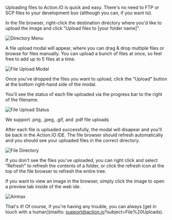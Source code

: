Uploading files to Action.IO is quick and easy. There's no need to FTP or SCP files to your development box (although you can, if you want to).

In the file browser, right-click the destination directory where you'd like to upload the image and click "Upload files to [your folder name]".

![Directory Menu](https://raw.github.com/action-io/action-assets/master/support/screenshots/file-uploads-1.png)

A file upload modal will appear, where you can drag & drop multiple files or browse for files manually. You can upload a bunch of files at once, so feel free to add up to 5 files at a time.

![File Upload Modal](https://raw.github.com/action-io/action-assets/master/support/screenshots/file-uploads-2.png)

Once you've dropped the files you want to upload, click the "Upload" button at the bottom right-hand side of the modal.

You'll see the status of each file uploaded via the progress bar to the right of the filename.

![File Upload Status](https://raw.github.com/action-io/action-assets/master/support/screenshots/file-uploads-3.png)

<div class="alert alert-notice">
  We support .png, .jpeg, .gif, and .pdf file uploads
</div>

After each file is uploaded successfully, the modal will disapear and you'll be back in the Action.IO IDE. The file browser should refresh automatically and you should see your uploaded files in the correct directory.

![File Directory](https://raw.github.com/action-io/action-assets/master/support/screenshots/file-uploads-4.png)

If you don't see the files you've uploaded, you can right click and select "Refresh" to refresh the contents of a folder, or click the refresh icon at the top of the file browser to refresh the entire tree.

If you want to view an image in the browser, simply click the image to open a preview tab inside of the web ide.

![Airmax](https://raw.github.com/action-io/action-assets/master/support/screenshots/airmaxpair.png)

That's it!  Of course, if you're having any trouble, you can always [get in touch with a human](mailto: support@action.io?subject=File%20Uploads).
